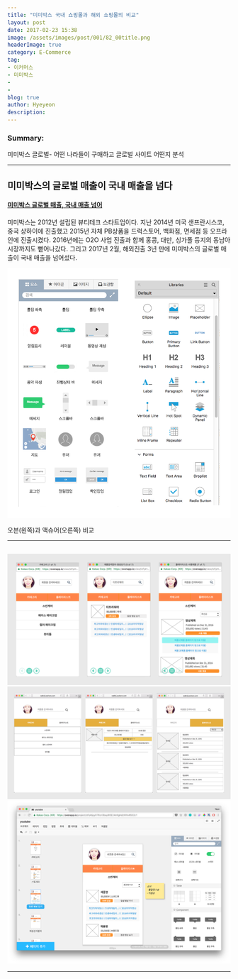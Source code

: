 ```yaml
---
title: "미미박스 국내 쇼핑몰과 해외 쇼핑몰의 비교"
layout: post
date: 2017-02-23 15:38
image: /assets/images/post/001/82_00title.png
headerImage: true
category: E-Commerce
tag:
- 이커머스
- 미미박스
-
-
blog: true
author: Hyeyeon
description:
---
```


### Summary:

미미박스 글로벌- 어떤 나라들이 구매하고 글로벌 사이트 어떤지 분석

---

## 미미박스의 글로벌 매출이 국내 매출을 넘다

#### [미미박스 글로벌 매출, 국내 매출 넘어](http://www.edaily.co.kr/news/NewsRead.edy?SCD=JE41&newsid=02801126615833144&DCD=A00504)

미미박스는 2012년 설립된 뷰티테크 스타트업이다. 지난 2014년 미국 샌프란시스코, 중국 상하이에 진출했고 2015년 자체 PB상품을 드럭스토어, 백화점, 면세점 등 오프라인에 진출시켰다. 2016년에는 O2O 사업 진출과 함께 홍콩, 대만, 싱가폴 등지의 동남아 시장까지도 뻗어나갔다. 그리고 2017년 2월, 해외진출 3년 만에 미미박스의 글로벌 매출이 국내 매출을 넘어섰다.





![pic1](/assets/images/post/001/80_01.png)
<figcaption class="caption">오븐(왼쪽)과 액슈어(오른쪽) 비교</figcaption>

---

##


![pic2](/assets/images/post/001/80_02.png)
![pic3](/assets/images/post/001/80_03.png)
![pic4](/assets/images/post/001/80_04.png)

---
